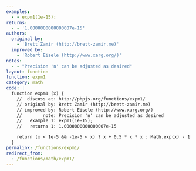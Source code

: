 ```yaml
---
examples:
  - - expm1(1e-15);
returns:
  - - '1.0000000000000007e-15'
authors:
  original by:
    - 'Brett Zamir (http://brett-zamir.me)'
  improved by:
    - 'Robert Eisele (http://www.xarg.org/)'
notes:
  - - "Precision 'n' can be adjusted as desired"
layout: function
function: expm1
category: math
code: |
  function expm1 (x) {
    //  discuss at: http://phpjs.org/functions/expm1/
    // original by: Brett Zamir (http://brett-zamir.me)
    // improved by: Robert Eisele (http://www.xarg.org/)
    //        note: Precision 'n' can be adjusted as desired
    //   example 1: expm1(1e-15);
    //   returns 1: 1.0000000000000007e-15

    return (x < 1e-5 && -1e-5 < x) ? x + 0.5 * x * x : Math.exp(x) - 1
  }
permalink: /functions/expm1/
redirect_from:
  - /functions/math/expm1/
---
```


<!-- WARNING! This file is auto generated by `npm run web:inject`, do not edit by hand -->
